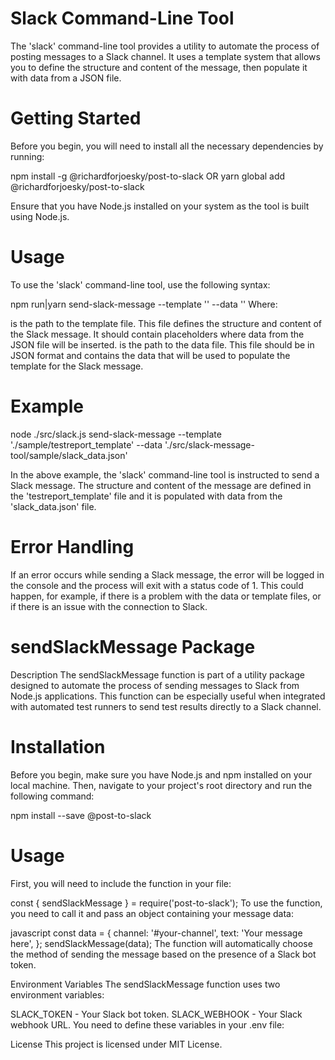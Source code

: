 #  Slack Command-Line Tool
The 'slack' command-line tool provides a utility to automate the process of posting messages to a Slack channel. It uses a template system that allows you to define the structure and content of the message, then populate it with data from a JSON file.

#  Getting Started
Before you begin, you will need to install all the necessary dependencies by running:

npm install -g @richardforjoesky/post-to-slack
OR
yarn global add @richardforjoesky/post-to-slack

Ensure that you have Node.js installed on your system as the tool is built using Node.js.

#  Usage
To use the 'slack' command-line tool, use the following syntax:

npm run|yarn send-slack-message 
--template '<template-path>' --data '<data-path>'
Where:

<template-path> is the path to the template file. This file defines the structure and content of the Slack message. It should contain placeholders where data from the JSON file will be inserted.
<data-path> is the path to the data file. This file should be in JSON format and contains the data that will be used to populate the template for the Slack message.
#  Example

node ./src/slack.js send-slack-message --template './sample/testreport_template' --data './src/slack-message-tool/sample/slack_data.json'

In the above example, the 'slack' command-line tool is instructed to send a Slack message. The structure and content of the message are defined in the 'testreport_template' file and it is populated with data from the 'slack_data.json' file.

#  Error Handling
If an error occurs while sending a Slack message, the error will be logged in the console and the process will exit with a status code of 1. This could happen, for example, if there is a problem with the data or template files, or if there is an issue with the connection to Slack.


#  sendSlackMessage Package
Description
The sendSlackMessage function is part of a utility package designed to automate the process of sending messages to Slack from Node.js applications. This function can be especially useful when integrated with automated test runners to send test results directly to a Slack channel.

#  Installation
Before you begin, make sure you have Node.js and npm installed on your local machine. Then, navigate to your project's root directory and run the following command:

npm install --save @post-to-slack

#  Usage
First, you will need to include the function in your file:


const { sendSlackMessage } = require('post-to-slack');
To use the function, you need to call it and pass an object containing your message data:

javascript
const data = {
  channel: '#your-channel',
  text: 'Your message here',
};
sendSlackMessage(data);
The function will automatically choose the method of sending the message based on the presence of a Slack bot token.

Environment Variables
The sendSlackMessage function uses two environment variables:

SLACK_TOKEN - Your Slack bot token.
SLACK_WEBHOOK - Your Slack webhook URL.
You need to define these variables in your .env file:



License
This project is licensed under MIT License.
